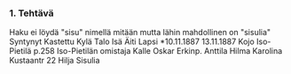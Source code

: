 ### 1. Tehtävä
Haku ei löydä "sisu" nimellä mitään mutta lähin mahdollinen on "sisulia"
Syntynyt	    Kastettu	Kylä	    Talo	                                Isä                             Äiti                       Lapsi
*10.11.1887	13.11.1887	Kojo	Iso-Pietilä p.258	Iso-Pietilän omistaja Kalle Oskar Erkinp. Anttila	Hilma Karolina Kustaantr   22	Hilja Sisulia
